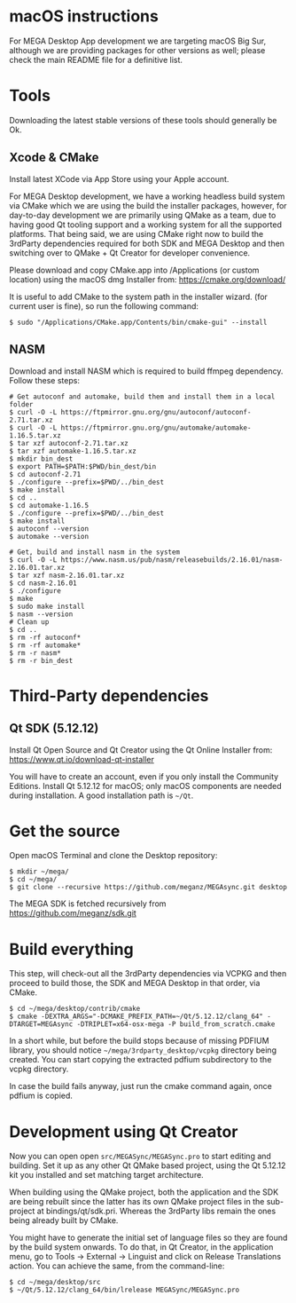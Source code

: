 # macOS instructions

For MEGA Desktop App development we are targeting macOS Big Sur, although we are providing
packages for other versions as well; please check the main README file for a definitive
list.

# Tools

Downloading the latest stable versions of these tools should generally be Ok.

## Xcode & CMake

Install latest XCode via App Store using your Apple account.

For MEGA Desktop development, we have a working headless build system via CMake
which we are using the build the installer packages, however, for day-to-day
development we are primarily using QMake as a team, due to having good Qt
tooling support and a working system for all the supported platforms. That being
said, we are using CMake right now to build the 3rdParty dependencies required
for both SDK and MEGA Desktop and then switching over to QMake + Qt Creator for
developer convenience.

Please download and copy CMake.app into /Applications (or custom location) using the macOS
dmg Installer from:
https://cmake.org/download/

It is useful to add CMake to the system path in the installer wizard. (for current user is
fine), so run the following command:
```
$ sudo "/Applications/CMake.app/Contents/bin/cmake-gui" --install
```

## NASM

Download and install NASM which is required to build ffmpeg dependency.
Follow these steps:
```
# Get autoconf and automake, build them and install them in a local folder
$ curl -O -L https://ftpmirror.gnu.org/gnu/autoconf/autoconf-2.71.tar.xz
$ curl -O -L https://ftpmirror.gnu.org/gnu/automake/automake-1.16.5.tar.xz
$ tar xzf autoconf-2.71.tar.xz
$ tar xzf automake-1.16.5.tar.xz
$ mkdir bin_dest
$ export PATH=$PATH:$PWD/bin_dest/bin
$ cd autoconf-2.71
$ ./configure --prefix=$PWD/../bin_dest
$ make install
$ cd ..
$ cd automake-1.16.5
$ ./configure --prefix=$PWD/../bin_dest
$ make install
$ autoconf --version
$ automake --version

# Get, build and install nasm in the system
$ curl -O -L https://www.nasm.us/pub/nasm/releasebuilds/2.16.01/nasm-2.16.01.tar.xz
$ tar xzf nasm-2.16.01.tar.xz
$ cd nasm-2.16.01
$ ./configure
$ make
$ sudo make install
$ nasm --version
# Clean up
$ cd ..
$ rm -rf autoconf*
$ rm -rf automake*
$ rm -r nasm*
$ rm -r bin_dest
```

# Third-Party dependencies

## Qt SDK (5.12.12)

Install Qt Open Source and Qt Creator using the Qt Online Installer from:
https://www.qt.io/download-qt-installer

You will have to create an account, even if you only install the Community Editions.
Install Qt 5.12.12 for macOS; only macOS components are needed during installation.
A good installation path is `~/Qt`.

# Get the source

Open macOS Terminal and clone the Desktop repository:
```
$ mkdir ~/mega/
$ cd ~/mega/
$ git clone --recursive https://github.com/meganz/MEGAsync.git desktop
```

The MEGA SDK is fetched recursively from https://github.com/meganz/sdk.git

# Build everything

This step, will check-out all the 3rdParty dependencies via VCPKG and then
proceed to build those, the SDK and MEGA Desktop in that order, via CMake.

```
$ cd ~/mega/desktop/contrib/cmake
$ cmake -DEXTRA_ARGS="-DCMAKE_PREFIX_PATH=~/Qt/5.12.12/clang_64" -DTARGET=MEGAsync -DTRIPLET=x64-osx-mega -P build_from_scratch.cmake
```

In a short while, but before the build stops because of missing PDFIUM library, you should
notice `~/mega/3rdparty_desktop/vcpkg` directory being created. You can start copying
the extracted pdfium subdirectory to the vcpkg directory.

In case the build fails anyway, just run the cmake command again, once pdfium is copied.

# Development using Qt Creator

Now you can open open `src/MEGASync/MEGASync.pro` to start editing and building. Set it up
as any other Qt QMake based project, using the Qt 5.12.12 kit you installed and set
matching target architecture.

When building using the QMake project, both the application and the SDK are
being rebuilt since the latter has its own QMake project files in the
sub-project at bindings/qt/sdk.pri. Whereas the 3rdParty libs remain the ones
being already built by CMake.

You might have to generate the initial set of language files so they are found
by the build system onwards. To do that, in Qt Creator, in the application menu,
go to Tools -> External -> Linguist and click on Release Translations action.
You can achieve the same, from the command-line:
```
$ cd ~/mega/desktop/src
$ ~/Qt/5.12.12/clang_64/bin/lrelease MEGASync/MEGASync.pro
```
